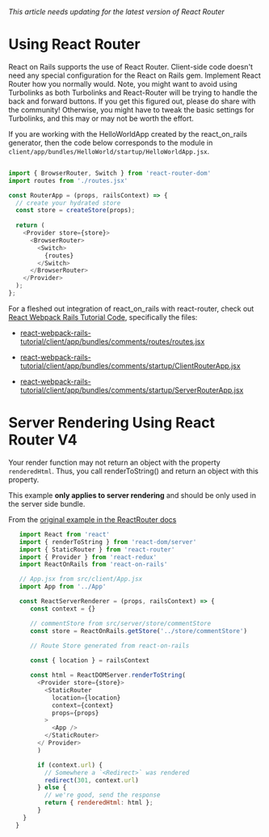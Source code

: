 _This article needs updating for the latest version of React Router_

# Using React Router


React on Rails supports the use of React Router. Client-side code doesn't need any special configuration for the React on Rails gem. Implement React Router how you normally would. Note, you might want to avoid using Turbolinks as both Turbolinks and React-Router will be trying to handle the back and forward buttons. If you get this figured out, please do share with the community! Otherwise, you might have to tweak the basic settings for Turbolinks, and this may or may not be worth the effort.

If you are working with the HelloWorldApp created by the react_on_rails generator, then the code below corresponds to the module in `client/app/bundles/HelloWorld/startup/HelloWorldApp.jsx`.

```js

import { BrowserRouter, Switch } from 'react-router-dom'
import routes from './routes.jsx'

const RouterApp = (props, railsContext) => {
  // create your hydrated store
  const store = createStore(props);
  
  return (
    <Provider store={store}>
      <BrowserRouter>
        <Switch>
          {routes}
        </Switch>
      </BrowserRouter>
    </Provider>
  );
};
```

For a fleshed out integration of react_on_rails with react-router, check out [React Webpack Rails Tutorial Code](https://github.com/shakacode/react-webpack-rails-tutorial), specifically the files:

* [react-webpack-rails-tutorial/client/app/bundles/comments/routes/routes.jsx](https://github.com/shakacode/react-webpack-rails-tutorial/blob/master/client/app/bundles/comments/routes/routes.jsx)

* [react-webpack-rails-tutorial/client/app/bundles/comments/startup/ClientRouterApp.jsx](https://github.com/shakacode/react-webpack-rails-tutorial/blob/master/client/app/bundles/comments/startup/ClientRouterApp.jsx)

* [react-webpack-rails-tutorial/client/app/bundles/comments/startup/ServerRouterApp.jsx](https://github.com/shakacode/react-webpack-rails-tutorial/blob/master/client/app/bundles/comments/startup/ServerRouterApp.jsx)


# Server Rendering Using React Router V4

Your render function may not return an object with the property `renderedHtml`. Thus, you call 
renderToString() and return an object with this property.

This example **only applies to server rendering** and should be only used in the server side bundle.

From the [original example in the ReactRouter docs](https://github.com/ReactTraining/react-router/blob/v4.3.1/packages/react-router-dom/docs/guides/server-rendering.md)
 
```javascript
   import React from 'react'
   import { renderToString } from 'react-dom/server'
   import { StaticRouter } from 'react-router'
   import { Provider } from 'react-redux'
   import ReactOnRails from 'react-on-rails'

   // App.jsx from src/client/App.jsx
   import App from '../App'

   const ReactServerRenderer = (props, railsContext) => {
      const context = {}

      // commentStore from src/server/store/commentStore
      const store = ReactOnRails.getStore('../store/commentStore')

      // Route Store generated from react-on-rails
      
      const { location } = railsContext

      const html = ReactDOMServer.renderToString(
        <Provider store={store}>
          <StaticRouter
            location={location}
            context={context}
            props={props}
          >
            <App />
          </StaticRouter>
        </ Provider>
        )

        if (context.url) {
          // Somewhere a `<Redirect>` was rendered
          redirect(301, context.url)
        } else {
          // we're good, send the response
          return { renderedHtml: html };
        }
    }
  }
```
